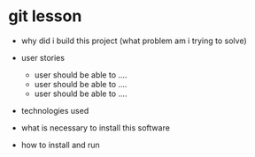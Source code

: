 # git lesson

* why did i build this project (what problem am i trying to solve)

* user stories 
  * user should be able to ....
  * user should be able to .... 
  * user should be able to ....


* technologies used

* what is necessary to install this software

* how to install and run